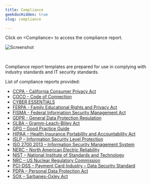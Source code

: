 ```yaml
---
title: Compliance
geekdocHidden: true
slug: compliance

---
```


Click on \<Compliance> to access the compliance report.

![Screenshot](/cloud_vista/securityanalytics/images/compliance.png)

&nbsp;

Compliance report templates are prepared for use in complying with industry standards and IT security standards. 


List of compliance reports provided:

* <a href="/cloud_vista/securityanalytics/reports/compliance/ccpa">CCPA - California Consumer Privacy Act</a>
* <a href="/cloud_vista/securityanalytics/reports/compliance/coco">COCO - Code of Connection</a>
* <a href="/cloud_vista/securityanalytics/reports/compliance/cyberessentials">CYBER ESSENTIALS</a>
* <a href="/cloud_vista/securityanalytics/reports/compliance/ferpa">FERPA - Family Educational Rights and Privacy Act</a>
* <a href="/cloud_vista/securityanalytics/reports/compliance/fisma">FISMA - Federal Information Security Management Act</a>
* <a href="/cloud_vista/securityanalytics/reports/compliance/gdpr">GDPR - General Data Protection Regulation</a>
* <a href="/cloud_vista/securityanalytics/reports/compliance/glba">GLBA – Gramm-Leach-Bliley Act</a>
* <a href="/cloud_vista/securityanalytics/reports/compliance/gpg">GPG – Good Practice Guide</a>
* <a href="/cloud_vista/securityanalytics/reports/compliance/hipaa">HIPAA – Health Insurance Portability and Accountability Act</a>
* <a href="/cloud_vista/securityanalytics/reports/compliance/islp">ISLP – Information Security Level Protection</a>
* <a href="/cloud_vista/securityanalytics/reports/compliance/iso27002013">ISO 2700 2013 – Information Security Management System</a>
* <a href="/cloud_vista/securityanalytics/reports/compliance/nerc">NERC – North American Electric Reliability</a>
* <a href="/cloud_vista/securityanalytics/reports/compliance/nist">NIST – National Institute of Standards and Technology</a>
* <a href="/cloud_vista/securityanalytics/reports/compliance/nrc">NRC – US Nuclear Regulatory Commission</a>
* <a href="/cloud_vista/securityanalytics/reports/compliance/pcidss">PCI-DSS – Payment Card Industry – Data Security Standard</a>
* <a href="/cloud_vista/securityanalytics/reports/compliance/pdpa">PDPA – Personal Data Protection Act</a>
* <a href="/cloud_vista/securityanalytics/reports/compliance/sox">SOX – Sarbanes-Oxley Act</a>

